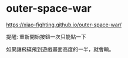 # outer-space-war 
https://xiao-fighting.github.io/outer-space-war/ <br>

提醒: 重新開始按鈕一次只能點一下<br>

如果讓飛碟飛到遊戲畫面高度的一半，就會輸。<br>
